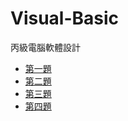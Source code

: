 # Visual-Basic
丙級電腦軟體設計
- [第一題](https://github.com/XiaoYu0708/Visual-Basic/blob/main/1060301.rar)
- [第二題](https://github.com/XiaoYu0708/Visual-Basic/blob/main/1060302.rar)
- [第三題](https://github.com/XiaoYu0708/Visual-Basic/blob/main/1060303.rar)
- [第四題](https://github.com/XiaoYu0708/Visual-Basic/blob/main/1060304.rar)
